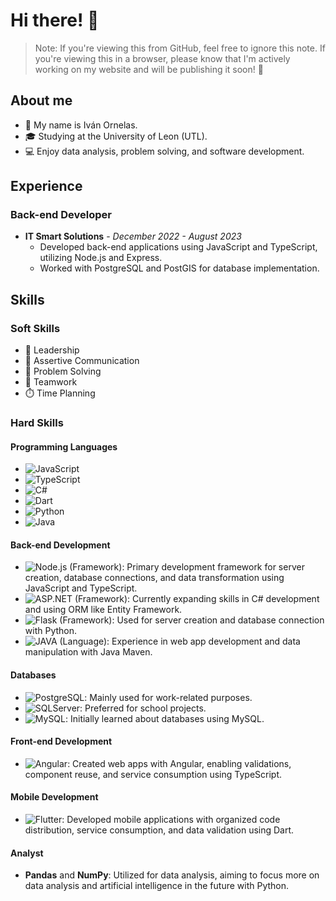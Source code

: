 # Hi there! 👋

> Note: If you're viewing this from GitHub, feel free to ignore this note. If you're viewing this in a browser, please know that I'm actively working on my website and will be publishing it soon! 🙂

## About me
- 👦 My name is Iván Ornelas.
- 🎓 Studying at the University of Leon (UTL).
- 💻 Enjoy data analysis, problem solving, and software development.

## Experience
### Back-end Developer
- **IT Smart Solutions** - *December 2022 - August 2023*
  - Developed back-end applications using JavaScript and TypeScript, utilizing Node.js and Express.
  - Worked with PostgreSQL and PostGIS for database implementation.

## Skills
### Soft Skills
- 🚀 Leadership
- 💬 Assertive Communication
- 🧩 Problem Solving
- 👥 Teamwork
- ⏱️ Time Planning

### Hard Skills

#### Programming Languages
- ![JavaScript](https://img.shields.io/badge/JavaScript-F7DF1E?style=for-the-badge&logo=javascript&logoColor=black)
- ![TypeScript](https://img.shields.io/badge/TypeScript-007ACC?style=for-the-badge&logo=typescript&logoColor=white)
- ![C#](https://img.shields.io/badge/C%23-239120?style=for-the-badge&logo=c-sharp&logoColor=white)
- ![Dart](https://img.shields.io/badge/Dart-0175C2?style=for-the-badge&logo=dart&logoColor=white)
- ![Python](https://img.shields.io/badge/Python-3776AB?style=for-the-badge&logo=python&logoColor=white)
- ![Java](https://img.shields.io/badge/Java-007396?style=for-the-badge&logo=java&logoColor=white)


#### Back-end Development
- ![Node.js](https://img.shields.io/badge/Node.js-339933?style=for-the-badge&logo=node.js&logoColor=white) (Framework): Primary development framework for server creation, database connections, and data transformation using JavaScript and TypeScript.
- ![ASP.NET](https://img.shields.io/badge/ASP.NET-512BD4?style=for-the-badge&logo=.net&logoColor=white) (Framework): Currently expanding skills in C# development and using ORM like Entity Framework.
- ![Flask](https://img.shields.io/badge/Flask-000000?style=for-the-badge&logo=flask&logoColor=white) (Framework): Used for server creation and database connection with Python.
- ![JAVA](https://img.shields.io/badge/Java-007396?style=for-the-badge&logo=java&logoColor=white) (Language): Experience in web app development and data manipulation with Java Maven.

#### Databases
- ![PostgreSQL](https://img.shields.io/badge/PostgreSQL-336791?style=for-the-badge&logo=postgresql&logoColor=white): Mainly used for work-related purposes.
- ![SQLServer](https://img.shields.io/badge/SQLServer-CC2927?style=for-the-badge&logo=Microsoft%20SQL%20Server&logoColor=white): Preferred for school projects.
- ![MySQL](https://img.shields.io/badge/MySQL-4479A1?style=for-the-badge&logo=mysql&logoColor=white): Initially learned about databases using MySQL.

#### Front-end Development
- ![Angular](https://img.shields.io/badge/Angular-DD0031?style=for-the-badge&logo=angular&logoColor=white): Created web apps with Angular, enabling validations, component reuse, and service consumption using TypeScript.

#### Mobile Development
- ![Flutter](https://img.shields.io/badge/Flutter-02569B?style=for-the-badge&logo=flutter&logoColor=white): Developed mobile applications with organized code distribution, service consumption, and data validation using Dart.

#### Analyst
- **Pandas** and **NumPy**: Utilized for data analysis, aiming to focus more on data analysis and artificial intelligence in the future with Python.
